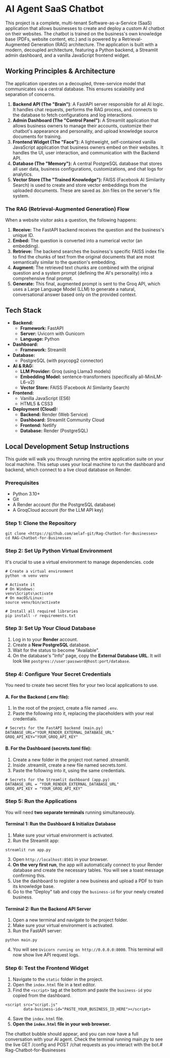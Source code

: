 # AI Agent SaaS Chatbot
This project is a complete, multi-tenant Software-as-a-Service (SaaS) application that allows businesses to create and deploy a custom AI chatbot on their websites. The chatbot is trained on the business's own knowledge base (PDFs, website content, etc.) and is powered by a Retrieval-Augmented Generation (RAG) architecture.
The application is built with a modern, decoupled architecture, featuring a Python backend, a Streamlit admin dashboard, and a vanilla JavaScript frontend widget.
## Working Principles & Architecture
The application operates on a decoupled, three-service model that communicates via a central database. This ensures scalability and separation of concerns.
1. **Backend API (The "Brain")**: A FastAPI server responsible for all AI logic. It handles chat requests, performs the RAG process, and connects to the database to fetch configurations and log interactions.
2. **Admin Dashboard (The "Control Panel"):** A Streamlit application that allows business owners to manage their accounts, customize their chatbot's appearance and personality, and upload knowledge source documents for training.
3. **Frontend Widget (The "Face"):** A lightweight, self-contained vanilla JavaScript application that business owners embed on their websites. It handles the UI, user interaction, and communication with the Backend API.
4. **Database (The "Memory"):** A central PostgreSQL database that stores all user data, business configurations, customizations, and chat logs for analytics.
5. **Vector Store (The "Trained Knowledge"):** FAISS (Facebook AI Similarity Search) is used to create and store vector embeddings from the uploaded documents. These are saved as .bin files on the server's file system.
### The RAG (Retrieval-Augmented Generation) Flow
When a website visitor asks a question, the following happens:
1. **Receive:** The FastAPI backend receives the question and the business's unique ID.
2. **Embed:** The question is converted into a numerical vector (an embedding).
3. **Retrieve:** The backend searches the business's specific FAISS index file to find the chunks of text from the original documents that are most semantically similar to the question's embedding.
4. **Augment:** The retrieved text chunks are combined with the original question and a system prompt (defining the AI's personality) into a comprehensive final prompt.
5. **Generate:** This final, augmented prompt is sent to the Groq API, which uses a Large Language Model (LLM) to generate a natural, conversational answer based only on the provided context.
## Tech Stack
- **Backend:**
  - **Framework:** FastAPI
  - **Server:** Uvicorn with Gunicorn
  - **Language:** Python
- **Dashboard:**
  - **Framework:** Streamlit
- **Database:**
  - PostgreSQL (with psycopg2 connector)
- **AI & RAG:**
  - **LLM Provider:** Groq (using Llama3 models)
  - **Embedding Model:** sentence-transformers (specifically all-MiniLM-L6-v2)
  - **Vector Store:** FAISS (Facebook AI Similarity Search)
- **Frontend:**
  - Vanilla JavaScript (ES6)
  - HTML5 & CSS3
- **Deployment (Cloud):**
  - **Backend:** Render (Web Service)
  - **Dashboard:** Streamlit Community Cloud
  - **Frontend:** Netlify
  - **Database:** Render (PostgreSQL)
## Local Development Setup Instructions
This guide will walk you through running the entire application suite on your local machine. This setup uses your local machine to run the dashboard and backend, which connect to a live cloud database on Render.
### Prerequisites
- Python 3.10+
- Git
- A Render account (for the PostgreSQL database)
- A GroqCloud account (for the LLM API key)
### Step 1: Clone the Repository
````
git clone <https://github.com/aelaf-git/Rag-Chatbot-for-Businesses>
cd RAG-Chatbot-for-Businesses
````
### Step 2: Set Up Python Virtual Environment
It's crucial to use a virtual environment to manage dependencies.
code
``` 
# Create a virtual environment
python -m venv venv

# Activate it
# On Windows:
venv\Scripts\activate
# On macOS/Linux:
source venv/bin/activate

# Install all required libraries
pip install -r requirements.txt
```
### Step 3: Set Up Your Cloud Database
1. Log in to your **Render** account.
2. Create a **New PostgreSQL** database.
3. Wait for the status to become "Available".
4. On the database's "Info" page, copy the **External Database URL**. It will look like `postgres://user:password@host:port/database`.
### Step 4: Configure Your Secret Credentials
You need to create two secret files for your two local applications to use.
#### A. For the Backend (.env file):
1. In the root of the project, create a file named `.env`.
2. Paste the following into it, replacing the placeholders with your real credentials.
```
# Secrets for the FastAPI backend (main.py)
DATABASE_URL="YOUR_RENDER_EXTERNAL_DATABASE_URL"
GROQ_API_KEY="YOUR_GROQ_API_KEY"
```
#### B. For the Dashboard (secrets.toml file):
1. Create a new folder in the project root named .streamlit.
2. Inside .streamlit, create a new file named secrets.toml.
3. Paste the following into it, using the same credentials.
```
# Secrets for the Streamlit dashboard (app.py)
DATABASE_URL = "YOUR_RENDER_EXTERNAL_DATABASE_URL"
GROQ_API_KEY = "YOUR_GROQ_API_KEY"
```
### Step 5: Run the Applications
You will need **two separate terminals** running simultaneously.
#### Terminal 1: Run the Dashboard & Initialize Database
1. Make sure your virtual environment is activated.
2. Run the Streamlit app:
```
streamlit run app.py
```
3. Open `http://localhost:8501` in your browser.
4. **On the very first run**, the app will automatically connect to your Render database and create the necessary tables. You will see a toast message confirming this.
5. Use the dashboard to register a new business and upload a PDF to train its knowledge base.
6. Go to the "Deploy" tab and copy the `business-id` for your newly created business.
#### Terminal 2: Run the Backend API Server
1. Open a new terminal and navigate to the project folder.
2. Make sure your virtual environment is activated.
3. Run the FastAPI server:
```
python main.py
```
4. You will see `Uvicorn running on http://0.0.0.0:8000`. This terminal will now show live API request logs.
### Step 6: Test the Frontend Widget
1. Navigate to the `static` folder in the project.
2. Open the `index.html` file in a text editor.
3. Find the `<script>` tag at the bottom and paste the `business-id` you copied from the dashboard.
```
<script src="script.js" 
        data-business-id="PASTE_YOUR_BUSINESS_ID_HERE"></script>
```
4. Save the `index.html` file.
5. **Open the `index.html` file in your web browser.**

The chatbot bubble should appear, and you can now have a full conversation with your AI agent. Check the terminal running main.py to see the live GET /config and POST /chat requests as you interact with the bot.# Rag-Chatbot-for-Businesses